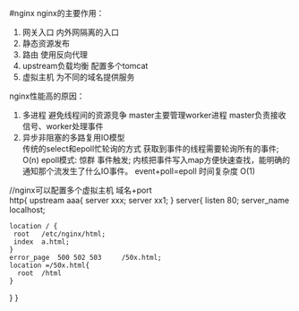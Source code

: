 #nginx
nginx的主要作用：
1. 网关入口 内外网隔离的入口
2. 静态资源发布 
3. 路由  使用反向代理
4. upstream负载均衡 配置多个tomcat
5. 虚拟主机 为不同的域名提供服务

nginx性能高的原因：
1. 多进程 避免线程间的资源竞争  master主要管理worker进程 master负责接收信号、worker处理事件
2. 异步非阻塞的多路复用IO模型   
  传统的select和epoll忙轮询的方式 获取到事件的线程需要轮询所有的事件;  O(n)
  epoll模式:  惊群 事件触发; 内核把事件写入map方便快速查找，能明确的通知那个流发生了什么IO事件。 
  event+poll=epoll  时间复杂度 O(1)

//nginx可以配置多个虚拟主机  域名+port  
http{
    upstream aaa{
        server xxx;
        server xx1;
    }
server{
    listen 80;
    server_name  localhost;
    
    location / {
     root   /etc/nginx/html;
     index  a.html;
    }
    error_page  500 502 503     /50x.html;
    location =/50x.html{
      root  /html
    }
}
}




